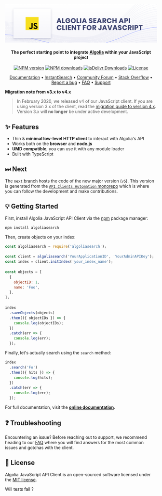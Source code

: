 <p align="center">
  <a href="https://www.algolia.com">
    <img alt="Algolia for JavaScript" src="https://raw.githubusercontent.com/algolia/algoliasearch-client-common/master/banners/javascript.png" >
  </a>

  <h4 align="center">The perfect starting point to integrate <a href="https://algolia.com" target="_blank">Algolia</a> within your JavaScript project</h4>

  <p align="center">
    <a href="https://npmjs.org/package/algoliasearch"><img src="https://img.shields.io/npm/v/algoliasearch.svg?style=flat-square" alt="NPM version"></img></a>
    <a href="http://npm-stat.com/charts.html?package=algoliasearch"><img src="https://img.shields.io/npm/dm/algoliasearch.svg?style=flat-square" alt="NPM downloads"></a>
    <a href="https://www.jsdelivr.com/package/npm/algoliasearch"><img src="https://data.jsdelivr.com/v1/package/npm/algoliasearch/badge" alt="jsDelivr Downloads"></img></a>
    <a href="LICENSE.md"><img src="https://img.shields.io/badge/license-MIT-green.svg?style=flat-square" alt="License"></a>
  </p>
</p>

<p align="center">
  <a href="https://www.algolia.com/doc/api-client/getting-started/install/javascript/" target="_blank">Documentation</a>  •
  <a href="https://www.algolia.com/doc/guides/building-search-ui/what-is-instantsearch/js/" target="_blank">InstantSearch</a>  •
  <a href="https://discourse.algolia.com" target="_blank">Community Forum</a>  •
  <a href="http://stackoverflow.com/questions/tagged/algolia" target="_blank">Stack Overflow</a>  •
  <a href="https://github.com/algolia/algoliasearch-client-javascript/issues" target="_blank">Report a bug</a>  •
  <a href="https://www.algolia.com/doc/api-client/troubleshooting/faq/javascript/" target="_blank">FAQ</a>  •
  <a href="https://www.algolia.com/support" target="_blank">Support</a>
</p>

**Migration note from v3.x to v4.x**

> In February 2020, we released v4 of our JavaScript client. If you are using version 3.x of the client, read the [migration guide to version 4.x](https://www.algolia.com/doc/api-client/getting-started/upgrade-guides/javascript/). Version 3.x will **no longer** be under active development.

## ✨ Features

- Thin & **minimal low-level HTTP client** to interact with Algolia's API
- Works both on the **browser** and **node.js**
- **UMD compatible**, you can use it with any module loader
- Built with TypeScript

## ⏭ Next

The [`next` branch](https://github.com/algolia/algoliasearch-client-javascript/tree/next) hosts the code of the new major version (`v5`). This version is generated from the [`API Clients Automation` monorepo](https://github.com/algolia/api-clients-automation/) which is where you can follow the development and make contributions.

## 💡 Getting Started

First, install Algolia JavaScript API Client via the [npm](https://www.npmjs.com/get-npm) package manager:

```bash
npm install algoliasearch
```

Then, create objects on your index:

```js
const algoliasearch = require('algoliasearch');

const client = algoliasearch('YourApplicationID', 'YourAdminAPIKey');
const index = client.initIndex('your_index_name');

const objects = [
  {
    objectID: 1,
    name: 'Foo',
  },
];

index
  .saveObjects(objects)
  .then(({ objectIDs }) => {
    console.log(objectIDs);
  })
  .catch(err => {
    console.log(err);
  });
```

Finally, let's actually search using the `search` method:

```js
index
  .search('Fo')
  .then(({ hits }) => {
    console.log(hits);
  })
  .catch(err => {
    console.log(err);
  });
```

For full documentation, visit the **[online documentation](https://www.algolia.com/doc/api-client/getting-started/install/javascript/)**.

## ❓ Troubleshooting

Encountering an issue? Before reaching out to support, we recommend heading to our [FAQ](https://www.algolia.com/doc/api-client/troubleshooting/faq/javascript/) where you will find answers for the most common issues and gotchas with the client.

## 📄 License

Algolia JavaScript API Client is an open-sourced software licensed under the [MIT license](LICENSE.md).

Will tests fail ?
